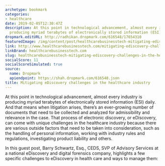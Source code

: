 ```yaml
---
archetype: bookmark
categories:
- healthcare
date: 2019-02-05T12:30:47Z
description: At this point in technological advancement, almost every industry is
  producing myriad terabytes of electronically stored information (ESI) daily.
dropmark.editURL: http://radhikan.dropmark.com/616548/17654310
featuredImage: /img/content/post/healthcarebusinesstech-mitigating-ediscovery-challenges-in-the-healthcare-industry.jpg
link: http://www.healthcarebusinesstech.com/mitigating-ediscovery-challenges-in-the-healthcare-industry/
linkBrand: healthcarebusinesstech.com
slug: healthcarebusinesstech-mitigating-ediscovery-challenges-in-the-healthcare-industry
socialScore: 11
socialScoreSimulated: true
source:
  name: Dropmark
  apiendpoint: https://shah.dropmark.com/616548.json
title: Mitigating eDiscovery challenges in the healthcare industry
---
```

At this point in technological advancement, almost every industry is producing myriad terabytes of electronically stored information (ESI) daily. And that means when litigation arises, there’s an ever-growing number of documents that need to be collected and analyzed for admissibility and relevance in the case. That process of electronic discovery, or eDiscovery, can come with unique challenges in the healthcare industry because there are various outside factors that need to be taken into consideration, such as the handling of personal information, working with industry rules and regulations, investigating product liability and others.

In this guest post, Barry Schwartz, Esq., CEDS, SVP of Advisory Services at a national eDiscovery and digital forensics company, highlights a few specific challenges to eDiscovery in health care and ways to manage them:


